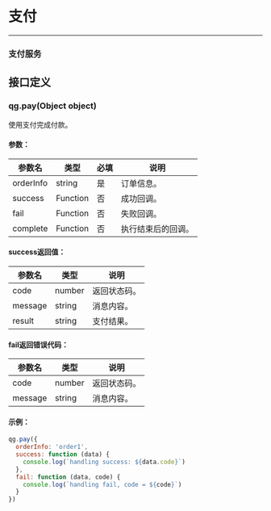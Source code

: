 # 支付
---

### 支付服务

## 接口定义

### qg.pay(Object object)

使用支付完成付款。

#### 参数：

| 参数名      | 类型       | 必填   | 说明       |
| -------- | -------- | ---- | -------- |
| orderInfo | string | 是    | 订单信息。|
| success | Function | 否    | 成功回调。 |
| fail | Function | 否    | 失败回调。 |
| complete | Function | 否    | 执行结束后的回调。 |

#### success返回值：
| 参数名      | 类型      | 说明       |
| -------- | -------- | -------- |
| code | number | 返回状态码。 |
| message | string  | 消息内容。 |
| result | string  | 支付结果。 |

#### fail返回错误代码：
| 参数名      | 类型      | 说明       |
| -------- | -------- | -------- |
| code | number | 返回状态码。 |
| message | string  | 消息内容。 |

#### 示例：

```javascript
qg.pay({
  orderInfo: 'order1',
  success: function (data) {
    console.log(`handling success: ${data.code}`)
  },
  fail: function (data, code) {
    console.log(`handling fail, code = ${code}`)
  }
})
```

